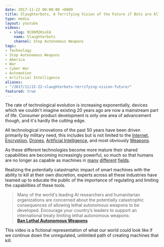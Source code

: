 ```yaml
---
date: 2017-11-22 00:00:00 +0000
title: Slaughterbots, A Terrifying Vision of the Future if Bots are Allowed to Kill.
type: media
layout: youtube
videos:
  - slug: 9CO6M2HsoIA
    name: Slaughterbots
    channel: Stop Autonomous Weapons
tags:
- Technology
- Stop Autonomous Weapons
- America
- War
- Cyber War
- Automation
- Artificial Intelligence
aliases:
- "/2017/11/22-22-slaughterbots-terrifying-vision-future/"
featured: true
---
```


The rate of technological evolution is increasing exponentially, devices which we couldn't imagine existing 20 years ago are now a mainstream part of life. Consumer product development is only one area of advancement though, and it's hardly the cutting edge.

All technological innovations of the past 50 years have been driven primarily by military need, this includes but is not limited to the [Internet](https://en.wikipedia.org/wiki/History_of_the_Internet), [Encryption](https://en.wikipedia.org/wiki/History_of_cryptography), [Drones](https://en.wikipedia.org/wiki/History_of_unmanned_aerial_vehicles), [Artificial Intelligence](https://en.wikipedia.org/wiki/History_of_artificial_intelligence), and most obviously [Weapons](https://en.wikipedia.org/wiki/History_of_weapons).

As these different technologies become more mature their shared capabilities are becoming increasingly powerful, so much so that humans are no longer as capable as machines in [many](https://www.polygon.com/2017/8/12/16138942/dota-2-bot-vs-human-international-2017) [different](https://www.theverge.com/2017/1/25/14358246/ai-poker-tournament-cmu-libratus-vs-human-losing) [fields](http://time.com/4960778/computers-smarter-than-humans/).

Realizing the potentially catastrophic impact of smart machines with the ability to kill at their own discretion, experts across all these industries have teamed up to educate the public of the importance of regulating and limiting the capabilities of these tools.

> Many of the world's leading AI researchers and humanitarian organizations are concerned about the potentially catastrophic consequences of allowing lethal autonomous weapons to be developed. Encourage your country’s leaders to support an international treaty limiting lethal autonomous weapons:
> <br/>
> **[Ban Lethal Autonomous Weapons](http://autonomousweapons.org/)**

This video is a fictional representation of what our world could look like if we continue down the unregulated, unlimited path of creating machines that kill.
